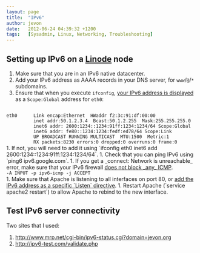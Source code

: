 ```yaml
---
layout: page
title:  "IPv6"
author: jevon
date:   2012-06-24 04:39:32 +1200
tags:   [Sysadmin, Linux, Networking, Troubleshooting]
---
```


## Setting up IPv6 on a [Linode](linode.md) node

1. Make sure that you are in an IPv6 native datacenter.
1. Add your IPv6 address as AAAA records in your DNS server, for `www`/`@`/`*` subdomains.
1. Ensure that when you execute `ifconfig`, <a href="https://library.linode.com/networking/ipv6">your IPv6 address is displayed</a> as a `Scope:Global` address for `eth0`:
<code>
eth0      Link encap:Ethernet  HWaddr f2:3c:91:df:00:00
          inet addr:50.1.2.3.4  Bcast:50.1.2.255  Mask:255.255.255.0
          inet6 addr: 2600:1234::1234:91ff:1234:1234/64 Scope:Global
          inet6 addr: fe80::1234:1234:fedf:ed78/64 Scope:Link
          UP BROADCAST RUNNING MULTICAST  MTU:1500  Metric:1
          RX packets:8230 errors:0 dropped:0 overruns:0 frame:0
</code>
1. If not, you will need to add it using `ifconfig eth0 inet6 add 2600:1234::1234:91ff:1234:1234/64`.
1. Check that you can ping IPv6 using `ping6 ipv6.google.com`.
1. If you get a _connect: Network is unreachable_ error, make sure that your IPv6 firewall <a href="http://forums.gentoo.org/viewtopic-t-873409.html">does not block _any_ ICMP</a>.
<code>
-A INPUT -p ipv6-icmp -j ACCEPT
</code>
1. Make sure that Apache is listening to all interfaces on port 80, or <a href="http://httpd.apache.org/docs/2.0/bind.html">add the IPv6 address as a specific `Listen` directive</a>.
1. Restart Apache (`service apache2 restart`) to allow Apache to rebind to the new interface.

## Test IPv6 server connectivity
Two sites that I used:

1. http://www.mrp.net/cgi-bin/ipv6-status.cgi?domain=jevon.org
1. http://ipv6-test.com/validate.php
